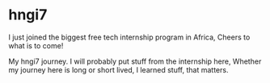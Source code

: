 # hngi7

I just joined the biggest free tech internship program in Africa,
Cheers to what is to come!

My hngi7 journey.
I will probably put stuff from the internship here,
Whether my journey here is long or short lived,
I learned stuff, that matters.

